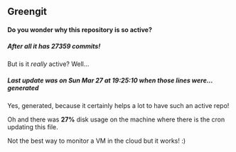 ## Greengit

#### Do you wonder why this repository is so active?

##### After all it has 27359 commits!

But is it *really* active? Well...

##### Last update was on Sun Mar 27 at 19:25:10 when those lines were... generated

Yes, generated, because it certainly helps a lot to have such an active repo!

Oh and there was **27%** disk usage on the machine
where there is the cron updating this file.

Not the best way to monitor a VM in the cloud but it works! :)
